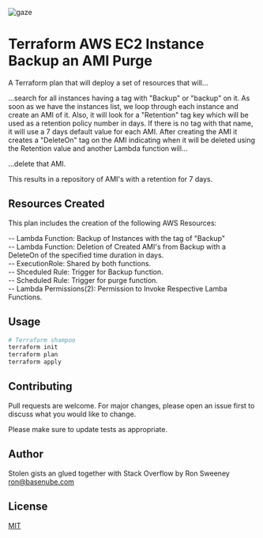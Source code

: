 
![gaze](https://www.basenube.com/archive/img/basenube.png)

# Terraform AWS EC2 Instance Backup an AMI Purge

A Terraform plan that will deploy a set of resources that will...

...search for all instances having a tag with "Backup" or "backup"
on it. As soon as we have the instances list, we loop through each instance
and create an AMI of it. Also, it will look for a "Retention" tag key which
will be used as a retention policy number in days. If there is no tag with
that name, it will use a 7 days default value for each AMI.  After creating the AMI 
it creates a "DeleteOn" tag on the AMI indicating when it will be deleted using the Retention value and another Lambda function will...

...delete that AMI.

This results in a repository of AMI's with a retention for 7 days.

## Resources Created

  This plan includes the creation of the following AWS Resources:

  -- Lambda Function: Backup of Instances with the tag of "Backup"  
  -- Lambda Function: Deletion of Created AMI's  from Backup with a DeleteOn of the specified time duration in days.  
  -- ExecutionRole: Shared by both functions.  
  -- Shceduled Rule: Trigger for Backup function.  
  -- Scheduled Rule: Trigger for purge function.  
  -- Lambda Permissions(2): Permission to Invoke Respective Lamba Functions.  

## Usage

```bash
# Terraform shampoo
terraform init
terraform plan
terraform apply
```

## Contributing
Pull requests are welcome. For major changes, please open an issue first to discuss what you would like to change.

Please make sure to update tests as appropriate.

## Author
Stolen gists an glued together with Stack Overflow by Ron Sweeney <ron@basenube.com>

## License
[MIT](https://choosealicense.com/licenses/mit/)